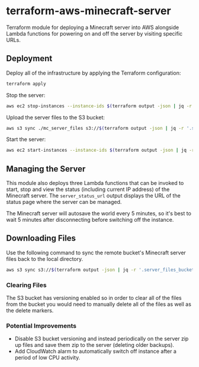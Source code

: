 # terraform-aws-minecraft-server

Terraform module for deploying a Minecraft server into AWS alongside Lambda functions for powering on and off the server by visiting specific URLs.

## Deployment

Deploy all of the infrastructure by applying the Terraform configuration:
```bash
terraform apply
```

Stop the server:
```bash
aws ec2 stop-instances --instance-ids $(terraform output -json | jq -r '.minecraft_server_instance_id.value')
``` 

Upload the server files to the S3 bucket:
```bash
aws s3 sync ./mc_server_files s3://$(terraform output -json | jq -r '.server_files_bucket_name.value')
``` 

Start the server:
```bash
aws ec2 start-instances --instance-ids $(terraform output -json | jq -r '.minecraft_server_instance_id.value')
``` 

## Managing the Server
This module also deploys three Lambda functions that can be invoked to start, stop and view the status (including current IP address) of the Minecraft server. The `server_status_url` output displays the URL of the status page where the server can be managed.

The Minecraft server will autosave the world every 5 minutes, so it's best to wait 5 minutes after disconnecting before switching off the instance. 

## Downloading Files
Use the following command to sync the remote bucket's Minecraft server files back to the local directory. 
```bash
aws s3 sync s3://$(terraform output -json | jq -r '.server_files_bucket_name.value') ./mc_server_files/
```

### Clearing Files
The S3 bucket has versioning enabled so in order to clear all of the files from the bucket you would need to manually delete all of the files as well as the delete markers.

### Potential Improvements
- Disable S3 bucket versioning and instead periodically on the server zip up files and save them zip to the server (deleting older backups).
- Add CloudWatch alarm to automatically switch off instance after a period of low CPU activity.